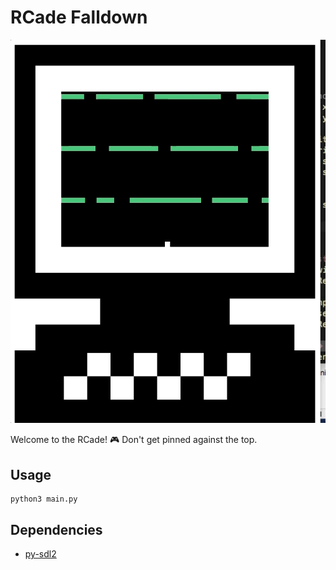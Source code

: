 # RCade Falldown

![demo](demo.gif)

Welcome to the RCade! :video_game: Don't get pinned against the top.

## Usage

    python3 main.py

## Dependencies

- [py-sdl2](https://github.com/marcusva/py-sdl2)



